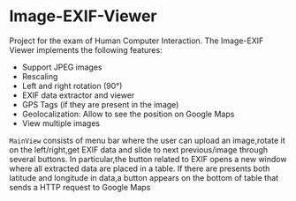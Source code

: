 # Image-EXIF-Viewer
Project for the exam of Human Computer Interaction. The Image-EXIF Viewer implements the following features:
* Support JPEG images
* Rescaling
* Left and right rotation (90°)
* EXIF data extractor and viewer
* GPS Tags (if they are present in the image)
* Geolocalization: Allow to see the position on Google Maps
* View multiple images

```MainView``` consists of menu bar where the user can upload an image,rotate it on the left/right,get EXIF data and slide to next previous/image through several buttons. In particular,the button related to EXIF opens a new window where all extracted data are placed in a table. If there are presents both latitude and longitude in data,a button appears on the bottom of table that sends a HTTP request to Google Maps 



